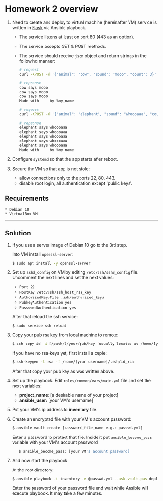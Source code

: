 # Homework 2 overview

1. Need to create and deploy to virtual machine (hereinafter VM) service is written in [Flask][flask] via Ansible playbook. 
    * The service listens at least on port 80 (443 as an option). 
    * The service accepts GET & POST methods.
    * The service should receive `json` object and return strings in the following manner:
        
        ```bash
        # request
        curl -XPOST -d '{"animal": "cow", "sound": "mooo", "count": 3}' myvm.localhost

        # repsonse
        cow says mooo
        cow says mooo
        cow says mooo
        Made with     by %my_name

        # request
        curl -XPOST -d '{"animal": "elephant", "sound": "whoooaaa", "count": 5}' myvm.localhost

        # repsonse
        elephant says whoooaaa
        elephant says whoooaaa
        elephant says whoooaaa
        elephant says whoooaaa
        elephant says whoooaaa
        Made with     by %my_name
        
        ```

2. Configure `systemd` so that the app starts after reboot.
3. Secure the VM so that app is not stole:
    * allow connections only to the ports 22, 80, 443.
    * disable root login, all authentication except 'public keys'.

## Requirements
    * Debian 10
    * VirtualBox VM
___
    
## Solution

1. If you use a server image of Debian 10 go to the 3rd step.

    Into VM install `openssl-server`:

   ```bash
   $ sudo apt install -y openssl-server
   ```  

2. Set up `sshd_config` on VM by editing `/etc/ssh/sshd_config` file. Uncomment the next lines and set the next values:
    * `Port 22`
    * `HostKey /etc/ssh/ssh_host_rsa_key`
    * `AuthorizedKeysFile .ssh/authorized_keys`
    * `PubkeyAuthentication yes`
    * `PasswordAuthentication yes`

    After that reload the ssh service:

   ```bash 
   $ sudo service ssh reload
   ```

3. Copy your pub rsa key from local machine to remote: 

   ```bash 
   $ ssh-copy-id -i [/path/2/your/pub/key (usually locates at /home/[your username]/.ssh/id_rsa.pub or other name)] [your VM's username]@[VM's ip address]
   ```  
   
   If you have no rsa-keys yet, first install a cuple:

   ```bash
   $ ssh-keygen -t rsa -f /home/[your username]/.ssh/id_rsa 
   ```  
   
   After that copy your pub key as was written above.

3. Set up the playbook. Edit `roles/common/vars/main.yml` file and set the next variables:
    * **project_name:** [a desirable name of your project]
    * **ansible_user:** [your VM's username]

4. Put your VM's ip address to **inventory** file.

5. Create an encrypted file with your VM's account password:

   ```bash
   $ ansible-vault create [password_file_name e.g.: passwd.yml]
   ```  
   
   Enter a password to protect that file. Inside it put `ansible_become_pass` variable with your VM's account password:

   ```bash
      $ ansible_become_pass: [your VM's account password]
   ```

6. And now start the playbook

    At the root directory:

   ```bash
   $ ansible-playbook -i inventory -e @passwd.yml --ask-vault-pas deploy.yml
   ```
   
   Enter the password of your password file and wait while Ansible will execute playbook. It may take a few minutes.





[flask]: https://github.com/pallets/flask
